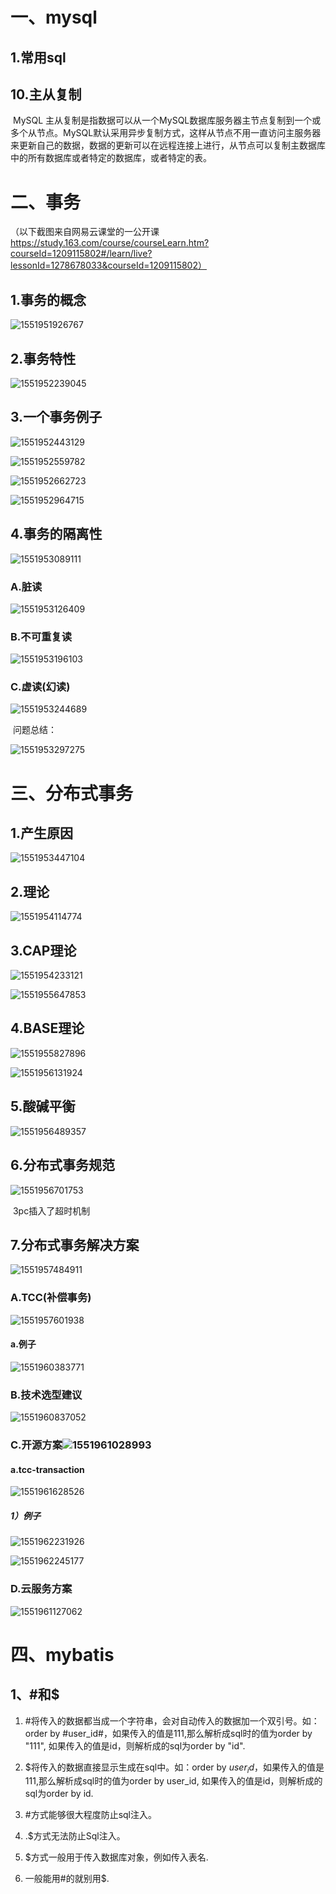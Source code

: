 # 一、mysql

## 1.常用sql



## 10.主从复制

​	MySQL 主从复制是指数据可以从一个MySQL数据库服务器主节点复制到一个或多个从节点。MySQL默认采用异步复制方式，这样从节点不用一直访问主服务器来更新自己的数据，数据的更新可以在远程连接上进行，从节点可以复制主数据库中的所有数据库或者特定的数据库，或者特定的表。

# 二、事务

（以下截图来自网易云课堂的一公开课 https://study.163.com/course/courseLearn.htm?courseId=1209115802#/learn/live?lessonId=1278678033&courseId=1209115802）

## 1.事务的概念

![1551951926767](C:\Users\d007l\AppData\Roaming\Typora\typora-user-images\1551951926767.png)

## 2.事务特性

![1551952239045](C:\Users\d007l\AppData\Roaming\Typora\typora-user-images\1551952239045.png)

## 3.一个事务例子

![1551952443129](C:\Users\d007l\AppData\Roaming\Typora\typora-user-images\1551952443129.png)

![1551952559782](C:\Users\d007l\AppData\Roaming\Typora\typora-user-images\1551952559782.png)

![1551952662723](C:\Users\d007l\AppData\Roaming\Typora\typora-user-images\1551952662723.png)

![1551952964715](C:\Users\d007l\AppData\Roaming\Typora\typora-user-images\1551952964715.png)

## 4.事务的隔离性

![1551953089111](C:\Users\d007l\AppData\Roaming\Typora\typora-user-images\1551953089111.png)

### A.脏读

![1551953126409](C:\Users\d007l\AppData\Roaming\Typora\typora-user-images\1551953126409.png)

### B.不可重复读

![1551953196103](C:\Users\d007l\AppData\Roaming\Typora\typora-user-images\1551953196103.png)

### C.虚读(幻读)

![1551953244689](C:\Users\d007l\AppData\Roaming\Typora\typora-user-images\1551953244689.png)

​	问题总结：

![1551953297275](C:\Users\d007l\AppData\Roaming\Typora\typora-user-images\1551953297275.png)

# 三、分布式事务

## 1.产生原因

![1551953447104](C:\Users\d007l\AppData\Roaming\Typora\typora-user-images\1551953447104.png)

## 2.理论

![1551954114774](C:\Users\d007l\AppData\Roaming\Typora\typora-user-images\1551954114774.png)

## 3.CAP理论

![1551954233121](C:\Users\d007l\AppData\Roaming\Typora\typora-user-images\1551954233121.png)

![1551955647853](C:\Users\d007l\AppData\Roaming\Typora\typora-user-images\1551955647853.png)

## 4.BASE理论

![1551955827896](C:\Users\d007l\AppData\Roaming\Typora\typora-user-images\1551955827896.png)

![1551956131924](C:\Users\d007l\AppData\Roaming\Typora\typora-user-images\1551956131924.png)

## 5.酸碱平衡

![1551956489357](C:\Users\d007l\AppData\Roaming\Typora\typora-user-images\1551956489357.png)

## 6.分布式事务规范

![1551956701753](C:\Users\d007l\AppData\Roaming\Typora\typora-user-images\1551956701753.png)

​	3pc插入了超时机制

## 7.分布式事务解决方案

![1551957484911](C:\Users\d007l\AppData\Roaming\Typora\typora-user-images\1551957484911.png)

### A.TCC(补偿事务)

![1551957601938](C:\Users\d007l\AppData\Roaming\Typora\typora-user-images\1551957601938.png)

#### a.例子

![1551960383771](C:\Users\d007l\AppData\Roaming\Typora\typora-user-images\1551960383771.png)

### B.技术选型建议

![1551960837052](C:\Users\d007l\AppData\Roaming\Typora\typora-user-images\1551960837052.png)

### C.开源方案![1551961028993](C:\Users\d007l\AppData\Roaming\Typora\typora-user-images\1551961028993.png)

#### a.tcc-transaction

![1551961628526](C:\Users\d007l\AppData\Roaming\Typora\typora-user-images\1551961628526.png)

##### 1）例子

![1551962231926](C:\Users\d007l\AppData\Roaming\Typora\typora-user-images\1551962231926.png)

![1551962245177](C:\Users\d007l\AppData\Roaming\Typora\typora-user-images\1551962245177.png)

### D.云服务方案

![1551961127062](C:\Users\d007l\AppData\Roaming\Typora\typora-user-images\1551961127062.png)

# 四、mybatis

## 1、#和$

1.  #将传入的数据都当成一个字符串，会对自动传入的数据加一个双引号。如：order by #user_id#，如果传入的值是111,那么解析成sql时的值为order by "111", 如果传入的值是id，则解析成的sql为order by "id".

2.  $将传入的数据直接显示生成在sql中。如：order by $user_id$，如果传入的值是111,那么解析成sql时的值为order by user_id,  如果传入的值是id，则解析成的sql为order by id.　

3.  #方式能够很大程度防止sql注入。　

4. .$方式无法防止Sql注入。

5. $方式一般用于传入数据库对象，例如传入表名.　

6. 一般能用#的就别用$.  

   
